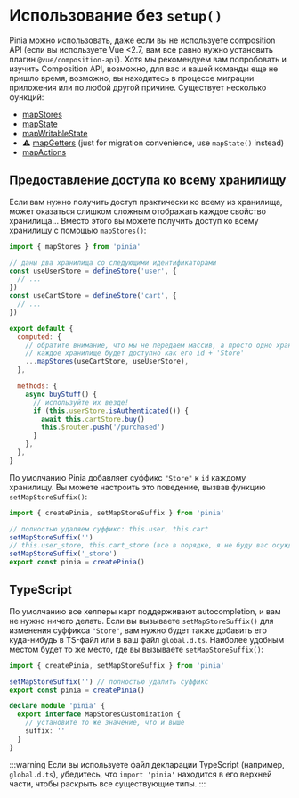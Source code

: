 # Использование без `setup()`

Pinia можно использовать, даже если вы не используете composition API (если вы используете Vue <2.7, вам все равно нужно установить плагин `@vue/composition-api`). Хотя мы рекомендуем вам попробовать и изучить Composition API, возможно, для вас и вашей команды еще не пришло время, возможно, вы находитесь в процессе миграции приложения или по любой другой причине. Существует несколько функций:

- [mapStores](#giving-access-to-the-whole-store)
- [mapState](../core-concepts/state.md#usage-with-the-options-api)
- [mapWritableState](../core-concepts/state.md#modifiable-state)
- ⚠️ [mapGetters](../core-concepts/getters.md#without-setup) (just for migration convenience, use `mapState()` instead)
- [mapActions](../core-concepts/actions.md#without-setup)

## Предоставление доступа ко всему хранилищу

Если вам нужно получить доступ практически ко всему из хранилища, может оказаться слишком сложным отображать каждое свойство хранилища... Вместо этого вы можете получить доступ ко всему хранилищу с помощью `mapStores()`:

```js
import { mapStores } from 'pinia'

// даны два хранилища со следующими идентификаторами
const useUserStore = defineStore('user', {
  // ...
})
const useCartStore = defineStore('cart', {
  // ...
})

export default {
  computed: {
    // обратите внимание, что мы не передаем массив, а просто одно хранилище за другим
    // каждое хранилище будет доступно как его id + 'Store'
    ...mapStores(useCartStore, useUserStore),
  },

  methods: {
    async buyStuff() {
      // используйте их везде!
      if (this.userStore.isAuthenticated()) {
        await this.cartStore.buy()
        this.$router.push('/purchased')
      }
    },
  },
}
```

По умолчанию Pinia добавляет суффикс `"Store"` к `id` каждому хранилищу. Вы можете настроить это поведение, вызвав функцию `setMapStoreSuffix()`:

```js
import { createPinia, setMapStoreSuffix } from 'pinia'

// полностью удаляем суффикс: this.user, this.cart
setMapStoreSuffix('')
// this.user_store, this.cart_store (все в порядке, я не буду вас осуждать)
setMapStoreSuffix('_store')
export const pinia = createPinia()
```

## TypeScript

По умолчанию все хелперы карт поддерживают autocompletion, и вам не нужно ничего делать. Если вы вызываете `setMapStoreSuffix()` для изменения суффикса `"Store"`, вам нужно будет также добавить его куда-нибудь в TS-файл или в ваш файл `global.d.ts`. Наиболее удобным местом будет то же место, где вы вызываете `setMapStoreSuffix()`:

```ts
import { createPinia, setMapStoreSuffix } from 'pinia'

setMapStoreSuffix('') // полностью удалить суффикс
export const pinia = createPinia()

declare module 'pinia' {
  export interface MapStoresCustomization {
    // установите то же значение, что и выше
    suffix: ''
  }
}
```

:::warning
Если вы используете файл декларации TypeScript (например, `global.d.ts`), убедитесь, что `import 'pinia'` находится в его верхней части, чтобы раскрыть все существующие типы.
:::

